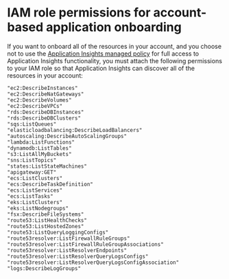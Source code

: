 # IAM role permissions for account\-based application onboarding<a name="appinsights-account-based-onboarding-permissions"></a>

If you want to onboard all of the resources in your account, and you choose not to use the [Application Insights managed policy](security-iam-awsmanpol-appinsights.md) for full access to Application Insights functionality, you must attach the following permissions to your IAM role so that Application Insights can discover all of the resources in your account:

```
"ec2:DescribeInstances" 
"ec2:DescribeNatGateways"
"ec2:DescribeVolumes"
"ec2:DescribeVPCs"
"rds:DescribeDBInstances"
"rds:DescribeDBClusters"
"sqs:ListQueues"
"elasticloadbalancing:DescribeLoadBalancers"
"autoscaling:DescribeAutoScalingGroups"
"lambda:ListFunctions"
"dynamodb:ListTables"
"s3:ListAllMyBuckets"
"sns:ListTopics"
"states:ListStateMachines"
"apigateway:GET"
"ecs:ListClusters"
"ecs:DescribeTaskDefinition" 
"ecs:ListServices"
"ecs:ListTasks"
"eks:ListClusters"
"eks:ListNodegroups"
"fsx:DescribeFileSystems"
"route53:ListHealthChecks"
"route53:ListHostedZones"
"route53:ListQueryLoggingConfigs"
"route53resolver:ListFirewallRuleGroups"
"route53resolver:ListFirewallRuleGroupAssociations"
"route53resolver:ListResolverEndpoints"
"route53resolver:ListResolverQueryLogsConfigs"
"route53resolver:ListResolverQueryLogsConfigAssociation"
"logs:DescribeLogGroups"
```